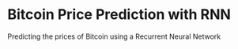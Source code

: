 # Bitcoin Price Prediction with RNN
 Predicting the prices of Bitcoin using a Recurrent Neural Network

